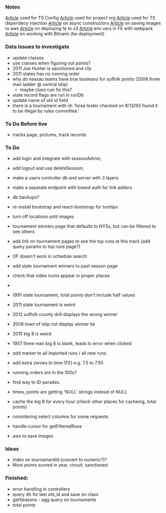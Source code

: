 ### Notes

[Article](https://www.section.io/engineering-education/how-to-use-typescript-with-nodejs/) used for TS Config
[Article](https://dev.to/santypk4/bulletproof-node-js-project-architecture-4epf) used for project org
[Article](https://dev.to/vovaspace/dependency-injection-in-typescript-4mbf) used for TS dependecy injection
[Article](https://dev.to/somedood/the-proper-way-to-write-async-constructors-in-javascript-1o8c#:~:text=The%20static%20async%20factory%20function,the%20indirect%20invocation%20of%20constructor%20.) on async constructors
[Article](https://flaviocopes.com/node-aws-s3-upload-image/) on saving images to aws
[Article](https://blog.cloudthat.com/step-by-step-guide-to-deploy-reactjs-app-on-aws-s3/) on deploying fe to s3
[Article](https://webpack.js.org/plugins/define-plugin) env vars in FE with webpack
[Article](https://docs.bitnami.com/aws/infrastructure/nodejs/) on working with Bitnami (be deployment)


### Data Issues to investigate
* update classes
* use classes when figuring out points? 
* 2011 Joe Hunter is sanctioned and cfp
* 2011 states has no running order
* why do nassau teams have true booleans for suffolk points (2008 three man ladder @ central islip)
    * maybe class can fix this? 
* state record flags are run in runDb
* update name of old id field
* there is a tournament with id: 'hose tester checked on 8/13/93 found it to be illegal by rules committee.'

### To Do Before live
* tracks page, pictures, track records

### To Do

* add login and integrate with sessionAdmin; 
* add logout and use deleteSession; 
* make a users controller db and server with 3 layers

* make a separate endpoint with lowest auth for link adders.  
* db backups?

* re-install bootstrap and react-bootstrap for tooltips
* turn off locations until images
* tournament winners page that defaults to NYSs, but can be filtered to see others
* add link on tournament pages to see the top runs at this track (add query params to top runs page?)
* OF doesn't work in schedule search
* add state tournament winners to past season page
* check that video icons appear in proper places
* 

* 1991 state tournament, total points don't include half values
* 2011 state tournament is weird
* 2012 suffolk county drill displays the wrong winner
* 2009 town of islip not display winner tie
* 2015 big 8 is weird
* 1957 three man big 8 is blank, leads to error when clicked

* add marker to all imported runs / all new runs
* add extra zeroes to time (FE) e.g. 7.5 to 7.50
* running orders are in the 100s?
* find way to ID parades.
* times, points are getting 'NULL' strings instead of NULL
* cache the big 8 for every hour (check other places for cacheing, total points)
* considering select columns for some requests
* handle cursor for getFilteredRuns
* aws to save images

### Ideas
* index on tournamentId (convert to numeric?)?
* Most points scored in year, circuit, sanctioned

### Finished: 
* error handling in controllers
* query db for last old_id and save on class
* getSeasons - agg query on tournaments
* total points


